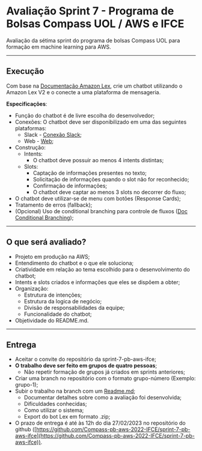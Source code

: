 # Avaliação Sprint 7 - Programa de Bolsas Compass UOL / AWS e IFCE

Avaliação da sétima sprint do programa de bolsas Compass UOL para formação em machine learning para AWS.


***

## Execução

Com base na [Documentação Amazon Lex](https://compasso-my.sharepoint.com/:f:/g/personal/lucas_sousa_compasso_com_br/Eph8d9BDeRhGhBzyoAYRLZUBhfjA54P1-5YHERGaN5_Osg?e=1ibFDI), crie um chatbot utilizando o Amazon Lex V2 e o conecte a uma plataforma de mensageria.

**Especificações**:

- Função do chatbot é de livre escolha do desenvolvedor;
- Conexões: O chatbot deve ser disponibilizado em uma das seguintes plataformas:  
  - Slack - [Conexão Slack](https://docs.aws.amazon.com/pt_br/lex/latest/dg/slack-bot-association.html);  
  - Web - [Web](https://github.com/aws-samples/aws-lex-web-ui);
- Construção:   
  - Intents:    
    - O chatbot deve possuir ao menos 4 intents distintas;  
  - Slots:    
    - Captação de informações presentes no texto;    
    - Solicitação de informações quando o slot não for reconhecido;    
    - Confirmação de informações;    
    - O chatbot deve captar ao menos 3 slots no decorrer do fluxo;
- O chatbot deve utilizar-se de menu com botões (Response Cards);
- Tratamento de erros (fallback);
- (Opcional) Uso de conditional branching para controle de fluxos ([Doc Conditional Branching](https://docs.aws.amazon.com/pt_br/lexv2/latest/dg/paths-branching.html));

***

## O que será avaliado?

- Projeto em produção na AWS;
- Entendimento do chatbot e o que ele soluciona;
- Criatividade em relação ao tema escolhido para o desenvolvimento do chatbot;
- Intents e slots criados e informações que eles se dispôem a obter;
- Organização:  
  - Estrutura de intenções;  
  - Estrutura da logica de negócio;  
  - Divisão de responsabilidades da equipe;  
  - Funcionalidade do chatbot;
- Objetividade do README.md.

***

## Entrega

- Aceitar o convite do repositório da sprint-7-pb-aws-ifce;
- **O trabalho deve ser feito em grupos de quatro pessoas**;
  - Não repetir formação de grupos já criados em sprints anteriores;
- Criar uma branch no repositório com o formato grupo-número (Exemplo: grupo-1);
- Subir o trabalho na branch com um [Readme.md](README.md);
  - Documentar detalhes sobre como a avaliação foi desenvolvida;
  - Dificuldades conhecidas;
  - Como utilizar o sistema;
  - Export do bot Lex em formato .zip;
- O prazo de entrega é até às 12h do dia 27/02/2023 no repositório do github ([https://github.com/Compass-pb-aws-2022-IFCE/sprint-7-pb-aws-ifce](https://github.com/Compass-pb-aws-2022-IFCE/sprint-7-pb-aws-ifce)).
